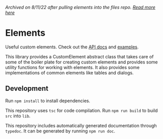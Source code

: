 _Archived on 8/11/22 after pulling elements into the files repo. [Read more here](https://github.com/texastribune/files/pull/556)_


# Elements

Useful custom elements. Check out the [API docs][API] and [examples][Examples].

[API]: https://tjb346.github.io/Elements/api

[Examples]: https://tjb346.github.io/Elements/examples

This library provides a CustomElement abstract class that takes care of some
of the boiler plate for creating custom elements and provides some utility functions
for working with elements. It also provides some implementations of common elements
like tables and dialogs.

## Development

Run `npm install` to install dependencies.

This repository uses `tsc` for code compilation. Run `npm run build` to build `src` into `lib`.

This repository includes automatically generated documentation through `typedoc`. It can be generated by running `npm run doc`.
